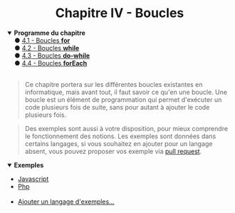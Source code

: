 <center><h1>Chapitre IV - Boucles</h1></center>

<details open="open"><summary><b>Programme du chapitre</b></summary>
&nbsp;&nbsp;&nbsp;&nbsp;● <a href="./For.md" title="Types">4.1 - Boucles <b>for</b></a><br>
&nbsp;&nbsp;&nbsp;&nbsp;● <a href="./While.md" title="Variables">4.2 - Boucles <b>while</b></a><br>
&nbsp;&nbsp;&nbsp;&nbsp;● <a href="./Do-while.md" title="Constantes">4.3 - Boucles <b>do-while</b></a><br>
&nbsp;&nbsp;&nbsp;&nbsp;● <a href="./Foreach.md" title="Constantes">4.4 - Boucles <b>forEach</b></a>
</details>
<br>

> Ce chapitre portera sur les différentes boucles existantes en informatique, mais avant tout, il faut savoir ce qu'en une boucle. Une boucle est un élément de programmation qui permet d'exécuter un code plusieurs fois de suite, sans pour autant à ajouter le code plusieurs fois.

> Des exemples sont aussi à votre disposition, pour mieux comprendre le fonctionnement des notions. Les exemples sont données dans certains langages, si vous souhaitez en ajouter pour un langage absent, vous pouvez proposer vos exemple via [pull request](https://github.com/Skycel9/basics-course-of-programming/pulls).

<details open="open"><summary><b>Exemples</b></summary>
<ul>
    <li><a href="./Practice/Example_Js.md">Javascript</a></li>
    <li><a href="./Practice/Example_Php.md">Php</a></li>
    &nbsp;
    <li><a href="https://github.fr/Skycel9/basics-course-of-programming/pulls">Ajouter un langage d'exemples...</a></li>
</ul>
</details>